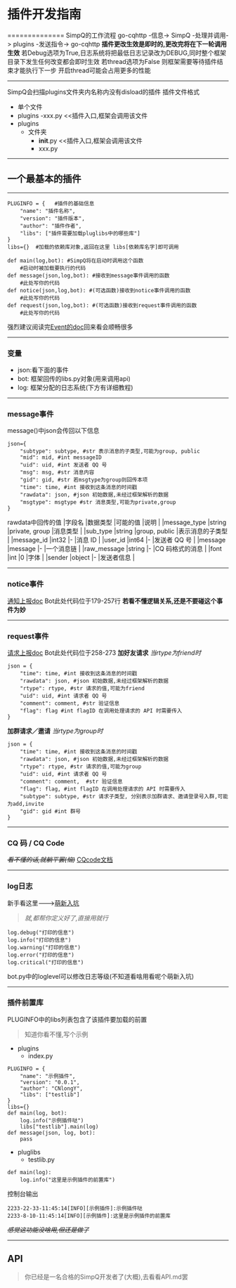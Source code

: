 # 插件开发指南
==============
SimpQ的工作流程
go-cqhttp -信息-> SimpQ -处理并调用-> plugins -发送指令-> go-cqhttp
**插件更改生效是即时的,更改完将在下一轮调用生效**
若Debug选项为True,日志系统将把最低日志记录改为DEBUG,同时整个框架目录下发生任何改变都会即时生效
若thread选项为False
则框架需要等待插件结束才能执行下一步
开启thread可能会占用更多的性能
***
SimpQ会扫描plugins文件夹内名称内没有disload的插件
插件文件格式
- 单个文件
- plugins
	-xxx.py      	  <<插件入口,框架会调用该文件
- plugins
	- 文件夹
		- __init__.py <<插件入口,框架会调用该文件
		- xxx.py
***
## 一个最基本的插件
--------------------
```
PLUGINFO = {   #插件的基础信息
    "name": "插件名称",
    "version": "插件版本",
    "author": "插件作者",
    "libs": ["插件需要加载pluglibs中的哪些库"]
}
libs={}  #加载的依赖库对象,返回在这里 libs[依赖库名字]即可调用

def main(log,bot): #SimpQ将在启动时调用这个函数
	#启动时被加载要执行的代码
def message(json,log,bot): #接收到message事件调用的函数
	#此处写你的代码
def notice(json,log,bot): #(可选函数)接收到notice事件调用的函数
	#此处写你的代码
def request(json,log,bot): #(可选函数)接收到request事件调用的函数
	#此处写你的代码
```
强烈建议阅读完[Event的doc](https://docs.go-cqhttp.org/event/#%E9%80%9A%E7%94%A8%E6%95%B0%E6%8D%AE)回来看会顺畅很多
***
### 变量
- json:看下面的事件
- bot: 框架回传的libs.py对象(用来调用api)
- log: 框架分配的日志系统(下方有详细教程)
***
### message事件
message()中json会传回以下信息
```
json={
	"subtype": subtype, #str 表示消息的子类型,可能为group, public
	"mid": mid, #int messageID
	"uid": uid, #int 发送者 QQ 号
	"msg": msg, #str 消息内容
	"gid": gid, #str 若msgtype为group则回传本项
	"time": time, #int 接收到这条消息的时间戳
	"rawdata": json, #json 初始数据,未经过框架解析的数据
	"msgtype": msgtype #str 消息类型,可能为private,group 
}
```

rawdata中回传的值
|字段名			|数据类型		|可能的值		|说明				|
|message_type	|string 	    |private, group	|消息类型			|
|sub_type		|string 	    |group, public	|表示消息的子类型	    |
|message_id		|int32			|-				|消息 ID			    |
|user_id		|int64			|-				|发送者 QQ 号		|
|message		|message     	|-				|一个消息链			|
|raw_message	|string         |-				|CQ 码格式的消息	    |
|font			|int			|0				|字体				|
|sender			|object 	    |-				|发送者信息			|
***
### notice事件
[通知上报doc](https://docs.go-cqhttp.org/event/#%E9%80%9A%E7%9F%A5%E4%B8%8A%E6%8A%A5-1)
Bot此处代码位于179-257行
**若看不懂逻辑关系,还是不要碰这个事件为妙**
***
### request事件
[请求上报doc](https://docs.go-cqhttp.org/event/#%E8%AF%B7%E6%B1%82%E4%B8%8A%E6%8A%A5-1)
Bot此处代码位于258-273
**加好友请求**
*当rtype为friend时*
```
json = {
	"time": time, #int 接收到这条消息的时间戳
	"rawdata": json, #json 初始数据,未经过框架解析的数据
	"rtype": rtype, #str 请求的值,可能为friend
	"uid": uid, #int 请求者 QQ 号
	"comment": comment, #str 验证信息
	"flag": flag #int flagID 在调用处理请求的 API 时需要传入
}
```
**加群请求／邀请**
*当rtype为group时*
```
json = {
	"time": time, #int 接收到这条消息的时间戳
	"rawdata": json, #json 初始数据,未经过框架解析的数据
	"rtype": rtype, #str 请求的值,可能为group
	"uid": uid, #int 请求者 QQ 号
	"comment": comment,  #str 验证信息
	"flag": flag, #int flagID 在调用处理请求的 API 时需要传入
	"subtype": subtype, #str 请求子类型, 分别表示加群请求、邀请登录号入群,可能为add,invite
	"gid": gid #int 群号
}
```
***
### CQ 码 / CQ Code
~~*看不懂的话,就躺平罢(恼)*~~
[CQcode文档](https://docs.go-cqhttp.org/cqcode/#%E8%BD%AC%E4%B9%89)
***
### log日志
新手看这里--->[萌新入坑](https://zhuanlan.zhihu.com/p/476549020)
> *就,都帮你定义好了,直接用就行*
```
log.debug("打印的信息")
log.info("打印的信息")
log.warning("打印的信息")
log.error("打印的信息")
log.critical("打印的信息")
```
bot.py中的loglevel可以修改日志等级(不知道看啥用看呢个萌新入坑)
***
### 插件前置库
PLUGINFO中的libs列表包含了该插件要加载的前置
> 知道你看不懂,写个示例
- plugins
	- index.py
```
PLUGINFO = {
    "name": "示例插件",
    "version": "0.0.1",
    "author": "CNlongY",
    "libs": ["testlib"]
}
libs={}
def main(log, bot):
    log.info("示例插件哒")
	libs["testlib"].main(log)
def message(json, log, bot):
	pass
```
- pluglibs
	- testlib.py
```
def main(log):
	log.info("这里是示例插件的前置库")
```
控制台输出
```
2233-22-33-11:45:14[INFO][示例插件]:示例插件哒
2233-8-10-11:45:14[INFO][示例插件]:这里是示例插件的前置库
```
~~*感觉这功能没啥用,但还是做了*~~
***
## API
> 你已经是一名合格的SimpQ开发者了(大概),去看看API.md罢
